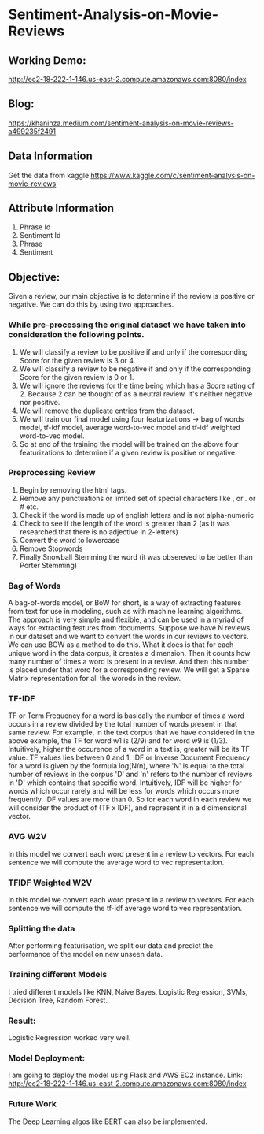# Sentiment-Analysis-on-Movie-Reviews

## Working Demo:
http://ec2-18-222-1-146.us-east-2.compute.amazonaws.com:8080/index

## Blog:
https://khaninza.medium.com/sentiment-analysis-on-movie-reviews-a499235f2491

## Data Information
Get the data from kaggle https://www.kaggle.com/c/sentiment-analysis-on-movie-reviews

## Attribute Information
1. Phrase Id
2. Sentiment Id
3. Phrase
4. Sentiment

## Objective:
Given a review, our main objective is to determine if the review is positive or negative. We can do this by using two approaches.

### While pre-processing the original dataset we have taken into consideration the following points.
1. We will classify a review to be positive if and only if the corresponding Score for the given review is 3 or 4.
2. We will classify a review to be negative if and only if the corresponding Score for the given review is 0 or 1.
3. We will ignore the reviews for the time being which has a Score rating of 2. Because 2 can be thought of as a neutral review. It's neither negative nor positive.
4. We will remove the duplicate entries from the dataset.
5. We will train our final model using four featurizations -> bag of words model, tf-idf model, average word-to-vec model and tf-idf weighted word-to-vec model.
6. So at end of the training the model will be trained on the above four featurizations to determine if a given review is positive or negative.

### Preprocessing Review
1. Begin by removing the html tags.
2. Remove any punctuations or limited set of special characters like , or . or # etc.
3. Check if the word is made up of english letters and is not alpha-numeric
4. Check to see if the length of the word is greater than 2 (as it was researched that there is no adjective in 2-letters)
5. Convert the word to lowercase
6. Remove Stopwords
7. Finally Snowball Stemming the word (it was obsereved to be better than Porter Stemming)

### Bag of Words
A bag-of-words model, or BoW for short, is a way of extracting features from text for use in modeling, such as with machine learning algorithms. The approach is very simple and flexible, and can be used in a myriad of ways for extracting features from documents. Suppose we have N reviews in our dataset and we want to convert the words in our reviews to vectors. We can use BOW as a method to do this. What it does is that for each unique word in the data corpus, it creates a dimension. Then it counts how many number of times a word is present in a review. And then this number is placed under that word for a corresponding review. We will get a Sparse Matrix representation for all the worods in the review.


### TF-IDF
TF or Term Frequency for a word is basically the number of times a word occurs in a review divided by the total number of words present in that same review. For example, in the text corpus that we have considered in the above example, the TF for word w1 is (2/9) and for word w9 is (1/3). Intuitively, higher the occurence of a word in a text is, greater will be its TF value. TF values lies between 0 and 1.
IDF or Inverse Document Frequency for a word is given by the formula log(N/n), where 'N' is equal to the total number of reviews in the corpus 'D' and 'n' refers to the number of reviews in 'D' which contains that specific word. Intuitively, IDF will be higher for words which occur rarely and will be less for words which occurs more frequently. IDF values are more than 0.
So for each word in each review we will consider the product of (TF x IDF), and represent it in a d dimensional vector.

### AVG W2V
In this model we convert each word present in a review to vectors. For each sentence we will compute the average word to vec representation.

### TFIDF Weighted W2V
In this model we convert each word present in a review to vectors. For each sentence we will compute the tf-idf average word to vec representation.

### Splitting the data
After performing featurisation, we split our data and predict the performance of the model on new unseen data.

### Training different Models
I tried different models like KNN, Naive Bayes, Logistic Regression, SVMs, Decision Tree, Random Forest.

### Result:
Logistic Regression worked very well.

### Model Deployment:
I am going to deploy the model using Flask and AWS EC2 instance.
Link: http://ec2-18-222-1-146.us-east-2.compute.amazonaws.com:8080/index

### Future Work
The Deep Learning algos like BERT can also be implemented.
